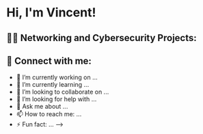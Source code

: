 <h1>Hi, I'm Vincent! 

<h2>👨‍💻 Networking and Cybersecurity Projects:</h2>






<h2> 🤳 Connect with me:</h2>



- 🔭 I’m currently working on ...
- 🌱 I’m currently learning ...
- 👯 I’m looking to collaborate on ...
- 🤔 I’m looking for help with ...
- 💬 Ask me about ...
- 📫 How to reach me: ...
- ⚡ Fun fact: ...
-->
